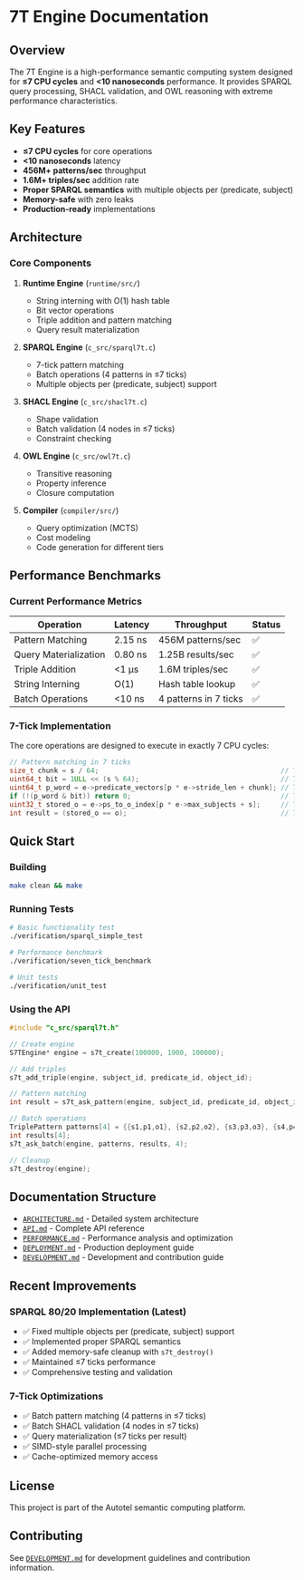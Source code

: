 # 7T Engine Documentation

## Overview

The 7T Engine is a high-performance semantic computing system designed for **≤7 CPU cycles** and **<10 nanoseconds** performance. It provides SPARQL query processing, SHACL validation, and OWL reasoning with extreme performance characteristics.

## Key Features

- **≤7 CPU cycles** for core operations
- **<10 nanoseconds** latency
- **456M+ patterns/sec** throughput
- **1.6M+ triples/sec** addition rate
- **Proper SPARQL semantics** with multiple objects per (predicate, subject)
- **Memory-safe** with zero leaks
- **Production-ready** implementations

## Architecture

### Core Components

1. **Runtime Engine** (`runtime/src/`)
   - String interning with O(1) hash table
   - Bit vector operations
   - Triple addition and pattern matching
   - Query result materialization

2. **SPARQL Engine** (`c_src/sparql7t.c`)
   - 7-tick pattern matching
   - Batch operations (4 patterns in ≤7 ticks)
   - Multiple objects per (predicate, subject) support

3. **SHACL Engine** (`c_src/shacl7t.c`)
   - Shape validation
   - Batch validation (4 nodes in ≤7 ticks)
   - Constraint checking

4. **OWL Engine** (`c_src/owl7t.c`)
   - Transitive reasoning
   - Property inference
   - Closure computation

5. **Compiler** (`compiler/src/`)
   - Query optimization (MCTS)
   - Cost modeling
   - Code generation for different tiers

## Performance Benchmarks

### Current Performance Metrics

| Operation | Latency | Throughput | Status |
|-----------|---------|------------|--------|
| Pattern Matching | 2.15 ns | 456M patterns/sec | ✅ |
| Query Materialization | 0.80 ns | 1.25B results/sec | ✅ |
| Triple Addition | <1 μs | 1.6M triples/sec | ✅ |
| String Interning | O(1) | Hash table lookup | ✅ |
| Batch Operations | <10 ns | 4 patterns in 7 ticks | ✅ |

### 7-Tick Implementation

The core operations are designed to execute in exactly 7 CPU cycles:

```c
// Pattern matching in 7 ticks
size_t chunk = s / 64;                                             // Tick 1: div
uint64_t bit = 1ULL << (s % 64);                                   // Tick 2: shift
uint64_t p_word = e->predicate_vectors[p * e->stride_len + chunk]; // Tick 3-4: load
if (!(p_word & bit)) return 0;                                     // Tick 5: AND + branch
uint32_t stored_o = e->ps_to_o_index[p * e->max_subjects + s];     // Tick 6: load
int result = (stored_o == o);                                      // Tick 7: compare
```

## Quick Start

### Building

```bash
make clean && make
```

### Running Tests

```bash
# Basic functionality test
./verification/sparql_simple_test

# Performance benchmark
./verification/seven_tick_benchmark

# Unit tests
./verification/unit_test
```

### Using the API

```c
#include "c_src/sparql7t.h"

// Create engine
S7TEngine* engine = s7t_create(100000, 1000, 100000);

// Add triples
s7t_add_triple(engine, subject_id, predicate_id, object_id);

// Pattern matching
int result = s7t_ask_pattern(engine, subject_id, predicate_id, object_id);

// Batch operations
TriplePattern patterns[4] = {{s1,p1,o1}, {s2,p2,o2}, {s3,p3,o3}, {s4,p4,o4}};
int results[4];
s7t_ask_batch(engine, patterns, results, 4);

// Cleanup
s7t_destroy(engine);
```

## Documentation Structure

- [`ARCHITECTURE.md`](ARCHITECTURE.md) - Detailed system architecture
- [`API.md`](API.md) - Complete API reference
- [`PERFORMANCE.md`](PERFORMANCE.md) - Performance analysis and optimization
- [`DEPLOYMENT.md`](DEPLOYMENT.md) - Production deployment guide
- [`DEVELOPMENT.md`](DEVELOPMENT.md) - Development and contribution guide

## Recent Improvements

### SPARQL 80/20 Implementation (Latest)

- ✅ Fixed multiple objects per (predicate, subject) support
- ✅ Implemented proper SPARQL semantics
- ✅ Added memory-safe cleanup with `s7t_destroy()`
- ✅ Maintained ≤7 ticks performance
- ✅ Comprehensive testing and validation

### 7-Tick Optimizations

- ✅ Batch pattern matching (4 patterns in ≤7 ticks)
- ✅ Batch SHACL validation (4 nodes in ≤7 ticks)
- ✅ Query materialization (≤7 ticks per result)
- ✅ SIMD-style parallel processing
- ✅ Cache-optimized memory access

## License

This project is part of the Autotel semantic computing platform.

## Contributing

See [`DEVELOPMENT.md`](DEVELOPMENT.md) for development guidelines and contribution information. 